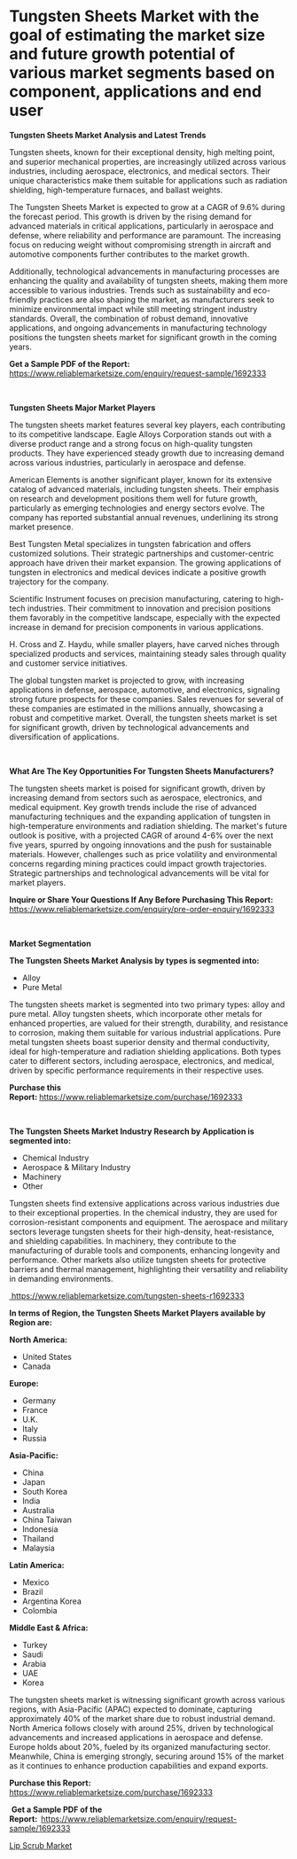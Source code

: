 <p><h1>Tungsten Sheets Market with the goal of estimating the market size and future growth potential of various market segments based on component, applications and end user</h1></p><p><strong>Tungsten Sheets Market Analysis and Latest Trends</strong></p>
<p><p>Tungsten sheets, known for their exceptional density, high melting point, and superior mechanical properties, are increasingly utilized across various industries, including aerospace, electronics, and medical sectors. Their unique characteristics make them suitable for applications such as radiation shielding, high-temperature furnaces, and ballast weights.</p><p>The Tungsten Sheets Market is expected to grow at a CAGR of 9.6% during the forecast period. This growth is driven by the rising demand for advanced materials in critical applications, particularly in aerospace and defense, where reliability and performance are paramount. The increasing focus on reducing weight without compromising strength in aircraft and automotive components further contributes to the market growth.</p><p>Additionally, technological advancements in manufacturing processes are enhancing the quality and availability of tungsten sheets, making them more accessible to various industries. Trends such as sustainability and eco-friendly practices are also shaping the market, as manufacturers seek to minimize environmental impact while still meeting stringent industry standards. Overall, the combination of robust demand, innovative applications, and ongoing advancements in manufacturing technology positions the tungsten sheets market for significant growth in the coming years.</p></p>
<p><strong>Get a Sample PDF of the Report:&nbsp;</strong> <a href="https://www.reliablemarketsize.com/enquiry/request-sample/1692333?utm_campaign=1885&utm_medium=2&utm_source=Github&utm_content=ia&utm_term=07012025&utm_id=tungsten-sheets">https://www.reliablemarketsize.com/enquiry/request-sample/1692333</a></p>
<p>&nbsp;</p>
<p><strong>Tungsten Sheets Major Market Players</strong></p>
<p><p>The tungsten sheets market features several key players, each contributing to its competitive landscape. Eagle Alloys Corporation stands out with a diverse product range and a strong focus on high-quality tungsten products. They have experienced steady growth due to increasing demand across various industries, particularly in aerospace and defense.</p><p>American Elements is another significant player, known for its extensive catalog of advanced materials, including tungsten sheets. Their emphasis on research and development positions them well for future growth, particularly as emerging technologies and energy sectors evolve. The company has reported substantial annual revenues, underlining its strong market presence.</p><p>Best Tungsten Metal specializes in tungsten fabrication and offers customized solutions. Their strategic partnerships and customer-centric approach have driven their market expansion. The growing applications of tungsten in electronics and medical devices indicate a positive growth trajectory for the company.</p><p>Scientific Instrument focuses on precision manufacturing, catering to high-tech industries. Their commitment to innovation and precision positions them favorably in the competitive landscape, especially with the expected increase in demand for precision components in various applications.</p><p>H. Cross and Z. Haydu, while smaller players, have carved niches through specialized products and services, maintaining steady sales through quality and customer service initiatives.</p><p>The global tungsten market is projected to grow, with increasing applications in defense, aerospace, automotive, and electronics, signaling strong future prospects for these companies. Sales revenues for several of these companies are estimated in the millions annually, showcasing a robust and competitive market. Overall, the tungsten sheets market is set for significant growth, driven by technological advancements and diversification of applications.</p></p>
<p>&nbsp;</p>
<p><strong>What Are The Key Opportunities For Tungsten Sheets Manufacturers?</strong></p>
<p><p>The tungsten sheets market is poised for significant growth, driven by increasing demand from sectors such as aerospace, electronics, and medical equipment. Key growth trends include the rise of advanced manufacturing techniques and the expanding application of tungsten in high-temperature environments and radiation shielding. The market's future outlook is positive, with a projected CAGR of around 4-6% over the next five years, spurred by ongoing innovations and the push for sustainable materials. However, challenges such as price volatility and environmental concerns regarding mining practices could impact growth trajectories. Strategic partnerships and technological advancements will be vital for market players.</p></p>
<p><strong>Inquire or Share Your Questions If Any Before Purchasing This Report:</strong> <a href="https://www.reliablemarketsize.com/enquiry/pre-order-enquiry/1692333?utm_campaign=1885&utm_medium=2&utm_source=Github&utm_content=ia&utm_term=07012025&utm_id=tungsten-sheets">https://www.reliablemarketsize.com/enquiry/pre-order-enquiry/1692333</a></p>
<p>&nbsp;</p>
<p><strong>Market Segmentation</strong></p>
<p><strong>The Tungsten Sheets Market Analysis by types is segmented into:</strong></p>
<p><ul><li>Alloy</li><li>Pure Metal</li></ul></p>
<p><p>The tungsten sheets market is segmented into two primary types: alloy and pure metal. Alloy tungsten sheets, which incorporate other metals for enhanced properties, are valued for their strength, durability, and resistance to corrosion, making them suitable for various industrial applications. Pure metal tungsten sheets boast superior density and thermal conductivity, ideal for high-temperature and radiation shielding applications. Both types cater to different sectors, including aerospace, electronics, and medical, driven by specific performance requirements in their respective uses.</p></p>
<p><strong>Purchase this Report:&nbsp;</strong><a href="https://www.reliablemarketsize.com/purchase/1692333?utm_campaign=1885&utm_medium=2&utm_source=Github&utm_content=ia&utm_term=07012025&utm_id=tungsten-sheets">https://www.reliablemarketsize.com/purchase/1692333</a></p>
<p>&nbsp;</p>
<p><strong>The Tungsten Sheets Market Industry Research by Application is segmented into:</strong></p>
<p><ul><li>Chemical Industry</li><li>Aerospace & Military Industry</li><li>Machinery</li><li>Other</li></ul></p>
<p><p>Tungsten sheets find extensive applications across various industries due to their exceptional properties. In the chemical industry, they are used for corrosion-resistant components and equipment. The aerospace and military sectors leverage tungsten sheets for their high-density, heat-resistance, and shielding capabilities. In machinery, they contribute to the manufacturing of durable tools and components, enhancing longevity and performance. Other markets also utilize tungsten sheets for protective barriers and thermal management, highlighting their versatility and reliability in demanding environments.</p></p>
<p><a href="https://www.reliablemarketsize.com/tungsten-sheets-r1692333?utm_campaign=1885&utm_medium=2&utm_source=Github&utm_content=ia&utm_term=07012025&utm_id=tungsten-sheets">&nbsp;https://www.reliablemarketsize.com/tungsten-sheets-r1692333</a></p>
<p><strong>In terms of Region, the Tungsten Sheets Market Players available by Region are:</strong></p>
<p>
    <p> <strong> North America: </strong>
        <ul>
            <li>United States</li>
            <li>Canada</li>
        </ul>
        </p> 
    <p> <strong> Europe: </strong>
        <ul>
            <li>Germany</li>
            <li>France</li>
            <li>U.K.</li>
            <li>Italy</li>
            <li>Russia</li>
        </ul>
        </p> 
    <p> <strong> Asia-Pacific: </strong>
        <ul>
            <li>China</li>
            <li>Japan</li>
            <li>South Korea</li>
            <li>India</li>
            <li>Australia</li>
            <li>China Taiwan</li>
            <li>Indonesia</li>
            <li>Thailand</li>
            <li>Malaysia</li>
        </ul>
        </p> 
    <p> <strong> Latin America: </strong>
        <ul>
            <li>Mexico</li>
            <li>Brazil</li>
            <li>Argentina Korea</li>
            <li>Colombia</li>
        </ul>
        </p> 
    <p> <strong> Middle East & Africa: </strong>
        <ul>
            <li>Turkey</li>
            <li>Saudi</li>
            <li>Arabia</li>
            <li>UAE</li>
            <li>Korea</li>
        </ul>
    </p>
    </p>
<p><p>The tungsten sheets market is witnessing significant growth across various regions, with Asia-Pacific (APAC) expected to dominate, capturing approximately 40% of the market share due to robust industrial demand. North America follows closely with around 25%, driven by technological advancements and increased applications in aerospace and defense. Europe holds about 20%, fueled by its organized manufacturing sector. Meanwhile, China is emerging strongly, securing around 15% of the market as it continues to enhance production capabilities and expand exports.</p></p>
<p><strong>Purchase this Report: </strong><a href="https://www.reliablemarketsize.com/purchase/1692333?utm_campaign=1885&utm_medium=2&utm_source=Github&utm_content=ia&utm_term=07012025&utm_id=tungsten-sheets">https://www.reliablemarketsize.com/purchase/1692333</a></p>
<p>&nbsp;<strong>Get a Sample PDF of the Report:&nbsp;&nbsp;</strong><a href="https://www.reliablemarketsize.com/enquiry/request-sample/1692333?utm_campaign=1885&utm_medium=2&utm_source=Github&utm_content=ia&utm_term=07012025&utm_id=tungsten-sheets">https://www.reliablemarketsize.com/enquiry/request-sample/1692333</a></p>
<p><strong></strong></p>
<p><p><a href="https://github.com/sofayahoo2023/Market-Research-Report-List-6/blob/main/lip-scrub-market.md?utm_campaign=1885&utm_medium=2&utm_source=Github&utm_content=ia&utm_term=07012025&utm_id=tungsten-sheets">Lip Scrub Market</a></p></p>